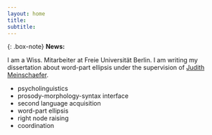 ```yaml
---
layout: home
title:
subtitle:
---
```



{: .box-note}
**News:**

I am a Wiss. Mitarbeiter at Freie Universität Berlin. I am writing my dissertation about word-part ellipsis under the supervision of [Judith Meinschaefer](https://www.geisteswissenschaften.fu-berlin.de/we05/institut/mitarbeiter/meinschaefer/index.html).


* psycholinguistics
* prosody-morphology-syntax interface
* second language acquisition
* word-part ellipsis
* right node raising
* coordination
